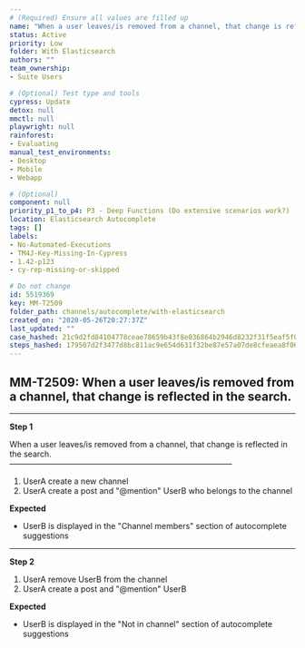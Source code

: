 ```yaml
---
# (Required) Ensure all values are filled up
name: "When a user leaves/is removed from a channel, that change is reflected in the search."
status: Active
priority: Low
folder: With Elasticsearch
authors: ""
team_ownership: 
- Suite Users

# (Optional) Test type and tools
cypress: Update
detox: null
mmctl: null
playwright: null
rainforest: 
- Evaluating
manual_test_environments: 
- Desktop
- Mobile
- Webapp

# (Optional)
component: null
priority_p1_to_p4: P3 - Deep Functions (Do extensive scenarios work?)
location: Elasticsearch Autocomplete
tags: []
labels: 
- No-Automated-Executions
- TM4J-Key-Missing-In-Cypress
- 1.42-p123
- cy-rep-missing-or-skipped

# Do not change
id: 5519369
key: MM-T2509
folder_path: channels/autocomplete/with-elasticsearch
created_on: "2020-05-26T20:27:37Z"
last_updated: ""
case_hashed: 21c9d2fd84104778ceae78659b43f8e036864b2946d8232f31f5eaf5f013ab7a0b5e3bd95378913e7a7206c1eb2c4a10
steps_hashed: 179507d2f3477d8bc811ac9e654d631f32be87e57a07de8cfeaea8f06aaa10472584b827e2f8cc1894499fbf262b4cec
---
```


## MM-T2509: When a user leaves/is removed from a channel, that change is reflected in the search.

---

**Step 1**

When a user leaves/is removed from a channel, that change is reflected in the search.\
————————————————————————————

1. UserA create a new channel
2. UserA create a post and "@mention" UserB who belongs to the channel

**Expected**

- UserB is displayed in the "Channel members" section of autocomplete suggestions

---

**Step 2**

1. UserA remove UserB from the channel
2. UserA create a post and "@mention" UserB

**Expected**

- UserB is displayed in the "Not in channel" section of autocomplete suggestions
